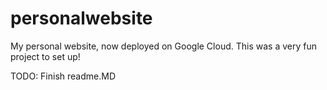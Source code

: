 # personalwebsite
My personal website, now deployed on Google Cloud. This was a very fun project to set up!

TODO:
Finish readme.MD
